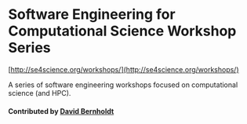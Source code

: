 # Software Engineering for Computational Science Workshop Series

[http://se4science.org/workshops/](http://se4science.org/workshops/)

A series of software engineering workshops focused on computational science (and HPC).

#### Contributed by [David Bernholdt](http://github.com/bernhold)

<!---
Publish: yes
Categories: Collaboration
Topics: Publication
Tags: workshop-series
Level: 2
Prerequisites: defaults
Aggregate: none
--->

